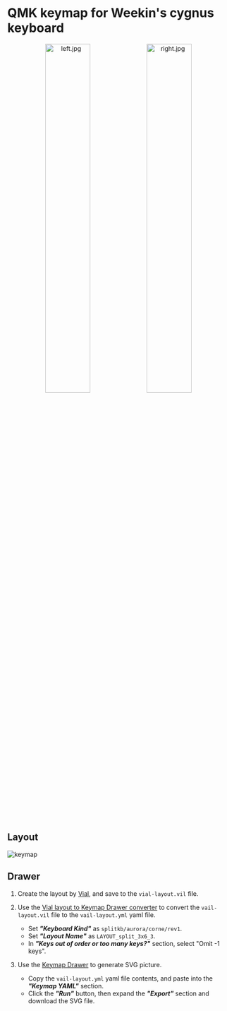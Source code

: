 # QMK keymap for Weekin's cygnus keyboard

<p align="center">
  <img
    alt="left.jpg"
src="https://github.com/user-attachments/assets/77818f71-ea55-4e1b-a305-c8182c44927f"
    width="45%"
  />
  <img
    alt="right.jpg"
src="https://github.com/user-attachments/assets/62fb9ab4-f29f-4834-9fdf-3b0d631bacac"
    width="45%"
  />
</p>

## Layout

![keymap](keymap.png)

## Drawer

1. Create the layout by [Vial](https://get.vial.today/), and save to the `vial-layout.vil` file.
2. Use the [Vial layout to Keymap Drawer converter](https://yal-tools.github.io/vial-to-keymap-drawer/) to convert the `vail-layout.vil` file to the `vail-layout.yml` yaml file.

   - Set _**"Keyboard Kind"**_ as `splitkb/aurora/corne/rev1`.
   - Set _**"Layout Name"**_ as `LAYOUT_split_3x6_3`.
   - In _**"Keys out of order or too many keys?"**_ section, select "Omit -1 keys".

3. Use the [Keymap Drawer](https://keymap-drawer.streamlit.app/) to generate SVG picture.

   - Copy the `vail-layout.yml` yaml file contents, and paste into the _**"Keymap YAML"**_ section.
   - Click the _**"Run"**_ button, then expand the _**"Export"**_ section and download the SVG file.
